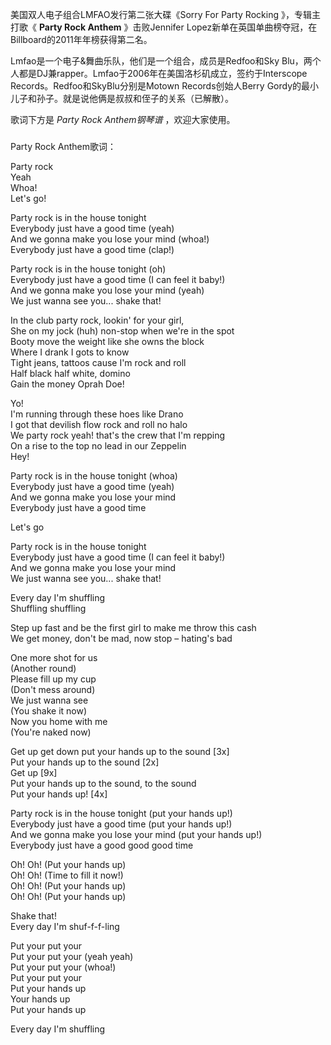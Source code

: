 

美国双人电子组合LMFAO发行第二张大碟《Sorry For Party Rocking 》，专辑主打歌《 **Party Rock Anthem**
》击败Jennifer Lopez新单在英国单曲榜夺冠，在Billboard的2011年年榜获得第二名。

  

Lmfao是一个电子&舞曲乐队，他们是一个组合，成员是Redfoo和Sky
Blu，两个人都是DJ兼rapper。Lmfao于2006年在美国洛杉矶成立，签约于Interscope
Records。Redfoo和SkyBlu分别是Motown Records创始人Berry
Gordy的最小儿子和孙子。就是说他俩是叔叔和侄子的关系（已解散）。

  

歌词下方是 _Party Rock Anthem钢琴谱_ ，欢迎大家使用。

###  
Party Rock Anthem歌词：

  

Party rock  
Yeah  
Whoa!  
Let's go!

Party rock is in the house tonight  
Everybody just have a good time (yeah)  
And we gonna make you lose your mind (whoa!)  
Everybody just have a good time (clap!)

Party rock is in the house tonight (oh)  
Everybody just have a good time (I can feel it baby!)  
And we gonna make you lose your mind (yeah)  
We just wanna see you... shake that!

In the club party rock, lookin' for your girl,  
She on my jock (huh) non-stop when we're in the spot  
Booty move the weight like she owns the block  
Where I drank I gots to know  
Tight jeans, tattoos cause I'm rock and roll  
Half black half white, domino  
Gain the money Oprah Doe!

Yo!  
I'm running through these hoes like Drano  
I got that devilish flow rock and roll no halo  
We party rock yeah! that's the crew that I'm repping  
On a rise to the top no lead in our Zeppelin  
Hey!

Party rock is in the house tonight (whoa)  
Everybody just have a good time (yeah)  
And we gonna make you lose your mind  
Everybody just have a good time

Let's go

Party rock is in the house tonight  
Everybody just have a good time (I can feel it baby!)  
And we gonna make you lose your mind  
We just wanna see you... shake that!

Every day I'm shuffling  
Shuffling shuffling

Step up fast and be the first girl to make me throw this cash  
We get money, don't be mad, now stop – hating's bad

One more shot for us  
(Another round)  
Please fill up my cup  
(Don't mess around)  
We just wanna see  
(You shake it now)  
Now you home with me  
(You're naked now)

Get up get down put your hands up to the sound [3x]  
Put your hands up to the sound [2x]  
Get up [9x]  
Put your hands up to the sound, to the sound  
Put your hands up! [4x]

Party rock is in the house tonight (put your hands up!)  
Everybody just have a good time (put your hands up!)  
And we gonna make you lose your mind (put your hands up!)  
Everybody just have a good good good time

Oh! Oh! (Put your hands up)  
Oh! Oh! (Time to fill it now!)  
Oh! Oh! (Put your hands up)  
Oh! Oh! (Put your hands up)

Shake that!  
Every day I'm shuf-f-f-ling

Put your put your  
Put your put your (yeah yeah)  
Put your put your (whoa!)  
Put your put your  
Put your hands up  
Your hands up  
Put your hands up

Every day I'm shuffling

  

